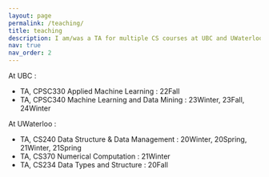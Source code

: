 ```yaml
---
layout: page
permalink: /teaching/
title: teaching
description: I am/was a TA for multiple CS courses at UBC and UWaterloo.
nav: true
nav_order: 2
---
```


At UBC :
* TA, CPSC330 Applied Machine Learning : 22Fall
* TA, CPSC340 Machine Learning and Data Mining : 23Winter, 23Fall, 24Winter 

At UWaterloo :
* TA, CS240 Data Structure & Data Management : 20Winter, 20Spring, 21Winter, 21Spring
* TA, CS370 Numerical Computation : 21Winter
* TA, CS234 Data Types and Structure : 20Fall
